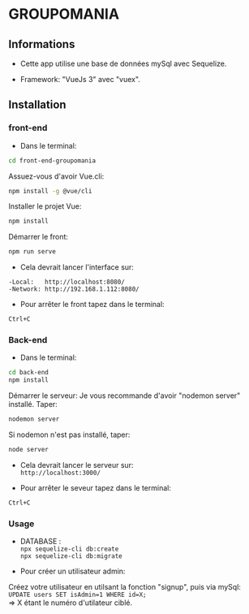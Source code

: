 # GROUPOMANIA #

## Informations ##

* Cette app utilise une base de données mySql avec Sequelize.

* Framework: "VueJs 3" avec "vuex".

## Installation ##

### front-end ###

* Dans le terminal:
```bash
cd front-end-groupomania
```
Assuez-vous d'avoir Vue.cli:
```bash
npm install -g @vue/cli
```
Installer le projet Vue:
```bash
npm install
```

Démarrer le front:
```bash
npm run serve
```
* Cela devrait lancer l'interface sur:

`-Local:   http://localhost:8080/` <br/>
`-Network: http://192.168.1.112:8080/`

* Pour arrêter le front tapez dans le terminal:
```bash
Ctrl+C
```

### Back-end ###

* Dans le terminal:
```bash
cd back-end
npm install
```

Démarrer le serveur:
Je vous recommande d'avoir "nodemon server" installé.
Taper:
```bash
nodemon server
```
Si nodemon n'est pas installé, taper:
```bash
node server
```

* Cela devrait lancer le serveur sur:<br/>
`http://localhost:3000/`

* Pour arrêter le seveur tapez dans le terminal:
```bash
Ctrl+C
```

### Usage ###

* DATABASE :<br/>
`npx sequelize-cli db:create`<br/>
`npx sequelize-cli db:migrate`


* Pour créer un utilisateur admin:

Créez votre utilisateur en utilsant la fonction "signup", puis via mySql:<br/>
`UPDATE users SET isAdmin=1 WHERE id=X;` <br/>
=> X étant le numéro d'utilateur ciblé.